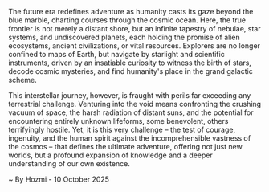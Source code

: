 
The future era redefines adventure as humanity casts its gaze beyond the blue marble, charting courses through the cosmic ocean. Here, the true frontier is not merely a distant shore, but an infinite tapestry of nebulae, star systems, and undiscovered planets, each holding the promise of alien ecosystems, ancient civilizations, or vital resources. Explorers are no longer confined to maps of Earth, but navigate by starlight and scientific instruments, driven by an insatiable curiosity to witness the birth of stars, decode cosmic mysteries, and find humanity's place in the grand galactic scheme.

This interstellar journey, however, is fraught with perils far exceeding any terrestrial challenge. Venturing into the void means confronting the crushing vacuum of space, the harsh radiation of distant suns, and the potential for encountering entirely unknown lifeforms, some benevolent, others terrifyingly hostile. Yet, it is this very challenge – the test of courage, ingenuity, and the human spirit against the incomprehensible vastness of the cosmos – that defines the ultimate adventure, offering not just new worlds, but a profound expansion of knowledge and a deeper understanding of our own existence.

~ By Hozmi - 10 October 2025
